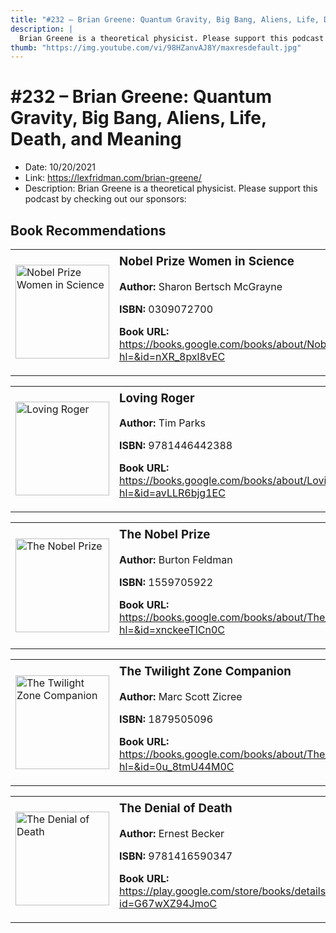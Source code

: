 ```yaml
---
title: "#232 – Brian Greene: Quantum Gravity, Big Bang, Aliens, Life, Death, and Meaning"
description: |
  Brian Greene is a theoretical physicist. Please support this podcast by checking out our sponsors:"
thumb: "https://img.youtube.com/vi/98HZanvAJ8Y/maxresdefault.jpg"
---
```


# #232 – Brian Greene: Quantum Gravity, Big Bang, Aliens, Life, Death, and Meaning

  - Date: 10/20/2021
  - Link: https://lexfridman.com/brian-greene/
  - Description: Brian Greene is a theoretical physicist. Please support this podcast by checking out our sponsors:

## Book Recommendations

<table style="border: none;"><tr style="border: none;"><td style="border: none;"><img src="https://books.google.com/books/content?id=nXR_8pxl8vEC&printsec=frontcover&img=1&zoom=1&source=gbs_api" alt="Nobel Prize Women in Science" width="150" style="vertical-align: top;"></td><td style="border: none; vertical-align: top;"><h3 style='margin-top: 5'>Nobel Prize Women in Science</h3><p><strong>Author:</strong> Sharon Bertsch McGrayne</p><p><strong>ISBN:</strong> 0309072700</p><p><strong>Book URL:</strong> <a href="https://books.google.com/books/about/Nobel_Prize_Women_in_Science.html?hl=&id=nXR_8pxl8vEC">https://books.google.com/books/about/Nobel_Prize_Women_in_Science.html?hl=&id=nXR_8pxl8vEC</a></p></td></tr></table>
<table style="border: none;"><tr style="border: none;"><td style="border: none;"><img src="https://books.google.com/books/content?id=avLLR6bjg1EC&printsec=frontcover&img=1&zoom=1&source=gbs_api" alt="Loving Roger" width="150" style="vertical-align: top;"></td><td style="border: none; vertical-align: top;"><h3 style='margin-top: 5'>Loving Roger</h3><p><strong>Author:</strong> Tim Parks</p><p><strong>ISBN:</strong> 9781446442388</p><p><strong>Book URL:</strong> <a href="https://books.google.com/books/about/Loving_Roger.html?hl=&id=avLLR6bjg1EC">https://books.google.com/books/about/Loving_Roger.html?hl=&id=avLLR6bjg1EC</a></p></td></tr></table>
<table style="border: none;"><tr style="border: none;"><td style="border: none;"><img src="https://books.google.com/books/content?id=xnckeeTICn0C&printsec=frontcover&img=1&zoom=1&edge=curl&source=gbs_api" alt="The Nobel Prize" width="150" style="vertical-align: top;"></td><td style="border: none; vertical-align: top;"><h3 style='margin-top: 5'>The Nobel Prize</h3><p><strong>Author:</strong> Burton Feldman</p><p><strong>ISBN:</strong> 1559705922</p><p><strong>Book URL:</strong> <a href="https://books.google.com/books/about/The_Nobel_Prize.html?hl=&id=xnckeeTICn0C">https://books.google.com/books/about/The_Nobel_Prize.html?hl=&id=xnckeeTICn0C</a></p></td></tr></table>
<table style="border: none;"><tr style="border: none;"><td style="border: none;"><img src="https://books.google.com/books/content?id=0u_8tmU44M0C&printsec=frontcover&img=1&zoom=1&source=gbs_api" alt="The Twilight Zone Companion" width="150" style="vertical-align: top;"></td><td style="border: none; vertical-align: top;"><h3 style='margin-top: 5'>The Twilight Zone Companion</h3><p><strong>Author:</strong> Marc Scott Zicree</p><p><strong>ISBN:</strong> 1879505096</p><p><strong>Book URL:</strong> <a href="https://books.google.com/books/about/The_Twilight_Zone_Companion.html?hl=&id=0u_8tmU44M0C">https://books.google.com/books/about/The_Twilight_Zone_Companion.html?hl=&id=0u_8tmU44M0C</a></p></td></tr></table>
<table style="border: none;"><tr style="border: none;"><td style="border: none;"><img src="https://books.google.com/books/content?id=G67wXZ94JmoC&printsec=frontcover&img=1&zoom=1&edge=curl&source=gbs_api" alt="The Denial of Death" width="150" style="vertical-align: top;"></td><td style="border: none; vertical-align: top;"><h3 style='margin-top: 5'>The Denial of Death</h3><p><strong>Author:</strong> Ernest Becker</p><p><strong>ISBN:</strong> 9781416590347</p><p><strong>Book URL:</strong> <a href="https://play.google.com/store/books/details?id=G67wXZ94JmoC">https://play.google.com/store/books/details?id=G67wXZ94JmoC</a></p></td></tr></table>
